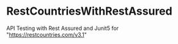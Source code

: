 # RestCountriesWithRestAssured
API Testing with Rest Assured and Junit5 for "https://restcountries.com/v3.1" 
 
